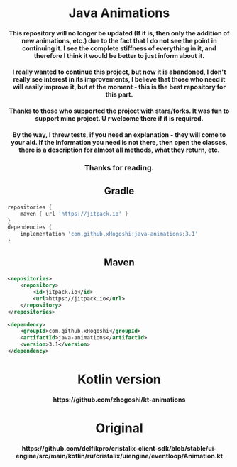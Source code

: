 <h1 align="center">Java Animations</h1>

<h4 align="center">This repository will no longer be updated (If it is, then only the addition of new animations, etc.) due to the fact that I do not see the point in continuing it. I see the complete stiffness of everything in it, and therefore I think it would be better to just inform about it.</h4>

<h4 align="center">I really wanted to continue this project, but now it is abandoned, I don't really see interest in its improvements, I believe that those who need it will easily improve it, but at the moment - this is the best repository for this part.</h4>
<h4 align="center">Thanks to those who supported the project with stars/forks. It was fun to support mine project. U r welcome there if it is required.</h4>
<h4 align="center">By the way, I threw tests, if you need an explanation - they will come to your aid. If the information you need is not there, then open the classes, there is a description for almost all methods, what they return, etc.</h4>
<h3 align="center">Thanks for reading.</h3>

<h2 align="center">Gradle</h2>

```gradle
repositories {
	maven { url 'https://jitpack.io' }
}
dependencies {
	implementation 'com.github.xHogoshi:java-animations:3.1'
}
```
<h2 align="center">Maven</h2>

```xml
<repositories>
	<repository>
	    <id>jitpack.io</id>
	    <url>https://jitpack.io</url>
	</repository>
</repositories>

<dependency>
    <groupId>com.github.xHogoshi</groupId>
    <artifactId>java-animations</artifactId>
    <version>3.1</version>
</dependency>
```

<h1 align="center">Kotlin version</h1>
<h4 align="center">https://github.com/zhogoshi/kt-animations</h4>

<h1 align="center">Original</h1>
<h4 align="center">https://github.com/delfikpro/cristalix-client-sdk/blob/stable/ui-engine/src/main/kotlin/ru/cristalix/uiengine/eventloop/Animation.kt</h4>
